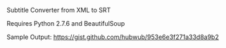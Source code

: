 Subtitle Converter from XML to SRT

Requires Python 2.7.6 and BeautifulSoup

Sample Output: https://gist.github.com/hubwub/953e6e3f271a33d8a9b2